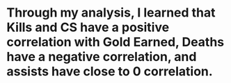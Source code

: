 # Through my analysis, I learned that Kills and CS have a positive correlation with Gold Earned, Deaths have a negative correlation, and assists have close to 0 correlation. 
